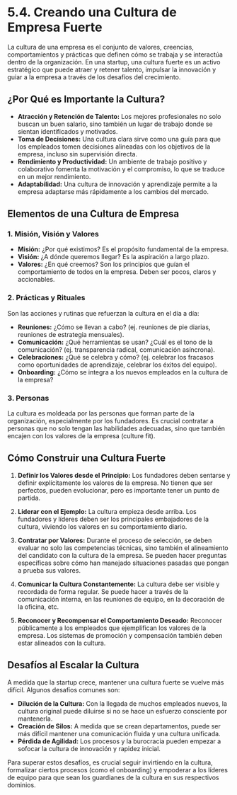 # 5.4. Creando una Cultura de Empresa Fuerte

La cultura de una empresa es el conjunto de valores, creencias, comportamientos y prácticas que definen cómo se trabaja y se interactúa dentro de la organización. En una startup, una cultura fuerte es un activo estratégico que puede atraer y retener talento, impulsar la innovación y guiar a la empresa a través de los desafíos del crecimiento.

## ¿Por Qué es Importante la Cultura?

*   **Atracción y Retención de Talento:** Los mejores profesionales no solo buscan un buen salario, sino también un lugar de trabajo donde se sientan identificados y motivados.
*   **Toma de Decisiones:** Una cultura clara sirve como una guía para que los empleados tomen decisiones alineadas con los objetivos de la empresa, incluso sin supervisión directa.
*   **Rendimiento y Productividad:** Un ambiente de trabajo positivo y colaborativo fomenta la motivación y el compromiso, lo que se traduce en un mejor rendimiento.
*   **Adaptabilidad:** Una cultura de innovación y aprendizaje permite a la empresa adaptarse más rápidamente a los cambios del mercado.

## Elementos de una Cultura de Empresa

### 1. Misión, Visión y Valores

*   **Misión:** ¿Por qué existimos? Es el propósito fundamental de la empresa.
*   **Visión:** ¿A dónde queremos llegar? Es la aspiración a largo plazo.
*   **Valores:** ¿En qué creemos? Son los principios que guían el comportamiento de todos en la empresa. Deben ser pocos, claros y accionables.

### 2. Prácticas y Rituales

Son las acciones y rutinas que refuerzan la cultura en el día a día:

*   **Reuniones:** ¿Cómo se llevan a cabo? (ej. reuniones de pie diarias, reuniones de estrategia mensuales).
*   **Comunicación:** ¿Qué herramientas se usan? ¿Cuál es el tono de la comunicación? (ej. transparencia radical, comunicación asíncrona).
*   **Celebraciones:** ¿Qué se celebra y cómo? (ej. celebrar los fracasos como oportunidades de aprendizaje, celebrar los éxitos del equipo).
*   **Onboarding:** ¿Cómo se integra a los nuevos empleados en la cultura de la empresa?

### 3. Personas

La cultura es moldeada por las personas que forman parte de la organización, especialmente por los fundadores. Es crucial contratar a personas que no solo tengan las habilidades adecuadas, sino que también encajen con los valores de la empresa (culture fit).

## Cómo Construir una Cultura Fuerte

1.  **Definir los Valores desde el Principio:** Los fundadores deben sentarse y definir explícitamente los valores de la empresa. No tienen que ser perfectos, pueden evolucionar, pero es importante tener un punto de partida.

2.  **Liderar con el Ejemplo:** La cultura empieza desde arriba. Los fundadores y líderes deben ser los principales embajadores de la cultura, viviendo los valores en su comportamiento diario.

3.  **Contratar por Valores:** Durante el proceso de selección, se deben evaluar no solo las competencias técnicas, sino también el alineamiento del candidato con la cultura de la empresa. Se pueden hacer preguntas específicas sobre cómo han manejado situaciones pasadas que pongan a prueba sus valores.

4.  **Comunicar la Cultura Constantemente:** La cultura debe ser visible y recordada de forma regular. Se puede hacer a través de la comunicación interna, en las reuniones de equipo, en la decoración de la oficina, etc.

5.  **Reconocer y Recompensar el Comportamiento Deseado:** Reconocer públicamente a los empleados que ejemplifican los valores de la empresa. Los sistemas de promoción y compensación también deben estar alineados con la cultura.

## Desafíos al Escalar la Cultura

A medida que la startup crece, mantener una cultura fuerte se vuelve más difícil. Algunos desafíos comunes son:

*   **Dilución de la Cultura:** Con la llegada de muchos empleados nuevos, la cultura original puede diluirse si no se hace un esfuerzo consciente por mantenerla.
*   **Creación de Silos:** A medida que se crean departamentos, puede ser más difícil mantener una comunicación fluida y una cultura unificada.
*   **Pérdida de Agilidad:** Los procesos y la burocracia pueden empezar a sofocar la cultura de innovación y rapidez inicial.

Para superar estos desafíos, es crucial seguir invirtiendo en la cultura, formalizar ciertos procesos (como el onboarding) y empoderar a los líderes de equipo para que sean los guardianes de la cultura en sus respectivos dominios.